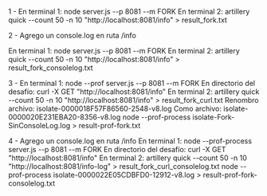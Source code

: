 1 - En terminal 1: node server.js --p 8081 --m FORK En terminal 2: artillery quick --count 50 -n 10 "http://localhost:8081/info" > result_fork.txt

2 - Agrego un console.log en ruta /info

En terminal 1: node server.js --p 8081 --m FORK En terminal 2: artillery quick --count 50 -n 10 "http://localhost:8081/info" > result_fork_consolelog.txt

3 - En terminal 1: node --prof server.js --p 8081 --m FORK En directorio del desafío: curl -X GET "http://localhost:8081/info" En terminal 2: artillery quick --count 50 -n 10 "http://localhost:8081/info" > result_fork_curl.txt Renombro archivo: isolate-0000018F57F86560-2548-v8.log Como archivo: isolate-0000020E231EBA20-8356-v8.log node --prof-process isolate-Fork-SinConsoleLog.log > result-prof-fork.txt

4 - Agrego un console.log en ruta /info En terminal 1: node --prof-process server.js --p 8081 --m FORK En directorio del desafío: curl -X GET "http://localhost:8081/info" En terminal 2: artillery quick --count 50 -n 10 "http://localhost:8081/info-log" > result_fork_curl_consolelog.txt node --prof-process isolate-0000022E05CDBFD0-12912-v8.log > result-prof-fork-consolelog.txt